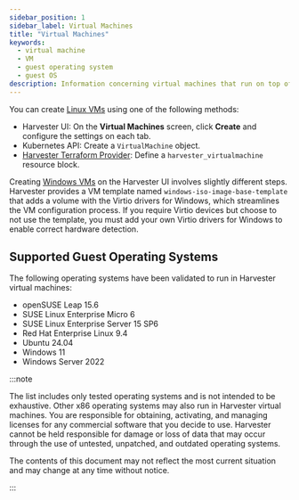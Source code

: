 ```yaml
---
sidebar_position: 1
sidebar_label: Virtual Machines
title: "Virtual Machines"
keywords:
  - virtual machine
  - VM
  - guest operating system
  - guest OS
description: Information concerning virtual machines that run on top of the Harvester cluster
---
```


<head>
  <link rel="canonical" href="https://docs.harvesterhci.io/v1.4/vm/virtual-machines"/>
</head>

You can create [Linux VMs](../vm/create-vm.md) using one of the following methods: 

- Harvester UI: On the **Virtual Machines** screen, click **Create** and configure the settings on each tab. 
- Kubernetes API: Create a `VirtualMachine` object. 
- [Harvester Terraform Provider](../terraform/terraform-provider.md): Define a `harvester_virtualmachine` resource block. 

Creating [Windows VMs](../vm/create-windows-vm.md) on the Harvester UI involves slightly different steps. Harvester provides a VM template named `windows-iso-image-base-template` that adds a volume with the Virtio drivers for Windows, which streamlines the VM configuration process. If you require Virtio devices but choose to not use the template, you must add your own Virtio drivers for Windows to enable correct hardware detection. 

## Supported Guest Operating Systems

The following operating systems have been validated to run in Harvester virtual machines:

- openSUSE Leap 15.6
- SUSE Linux Enterprise Micro 6
- SUSE Linux Enterprise Server 15 SP6
- Red Hat Enterprise Linux 9.4
- Ubuntu 24.04
- Windows 11
- Windows Server 2022

:::note

The list includes only tested operating systems and is not intended to be exhaustive. Other x86 operating systems may also run in Harvester virtual machines. You are responsible for obtaining, activating, and managing licenses for any commercial software that you decide to use. Harvester cannot be held responsible for damage or loss of data that may occur through the use of untested, unpatched, and outdated operating systems.

The contents of this document may not reflect the most current situation and may change at any time without notice.

:::